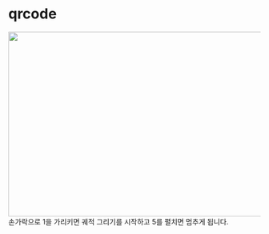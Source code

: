 # qrcode
<img src="스크린샷 2023-06-29 오전 9.44.58.png"  width="700" height="370">
손가락으로 1을 가리키면 궤적 그리기를 시작하고 5를 펼치면 멈추게 됩니다.
